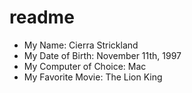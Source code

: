 # readme

- My Name: Cierra Strickland
- My Date of Birth: November 11th, 1997
- My Computer of Choice: Mac
- My Favorite Movie: The Lion King
